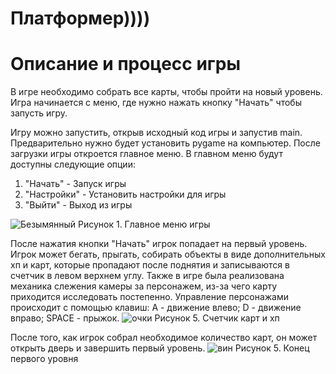 # Платформер))))
# Описание и процесс игры
В игре необходимо собрать все карты, чтобы пройти на новый уровень. Игра начинается с меню, где нужно нажать кнопку "Начать" чтобы запусть игру.

Игру можно запустить, открыв исходный код игры и запустив main. Предварительно нужно будет установить pygame на компьютер. 
После загрузки игры откроется главное меню. В главном меню будут доступны следующие опции:
1. "Начать" - Запуск игры
2. "Настройки" - Установить настройки для игры
3. "Выйти" - Выход из игры
   
![Безымянный](https://github.com/maoriq/suai_PyGame/assets/171397179/b541546a-2598-4b69-9110-3f205af7e2ba)
Рисунок 1. Главное меню игры

После нажатия кнопки "Начать" игрок попадает на первый уровень. Игрок может бегать, прыгать, собирать объекты в виде дополнительных хп и карт, которые пропадают после поднятия и записываются в счетчик в левом верхнем углу. Также в игре была реализована механика слежения камеры за персонажем, из-за чего карту приходится исследовать постепенно.
Управление персонажами происходит с помощью клавиш:
A - движение влево; D - движение вправо; SPACE - прыжок.
![очки](https://github.com/maoriq/suai_PyGame/assets/171397179/816b018b-2828-4599-848d-d33b1f7000b9)
Рисунок 5. Счетчик карт и хп

После того, как игрок собрал необходимое количество карт, он может открыть дверь и завершить первый уровень.
![вин](https://github.com/maoriq/suai_PyGame/assets/171397179/4510975a-dbbb-41fd-8914-f079e5fdf553)
Рисунок 5. Конец первого уровня
